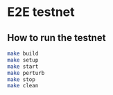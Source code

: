 # E2E testnet

## How to run the testnet

```sh
make build
make setup
make start
make perturb
make stop
make clean
```
